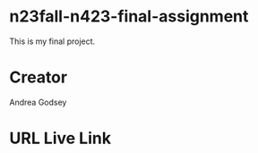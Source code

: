 # n23fall-n423-final-assignment

This is my final project.

# Creator

Andrea Godsey

# URL Live Link
